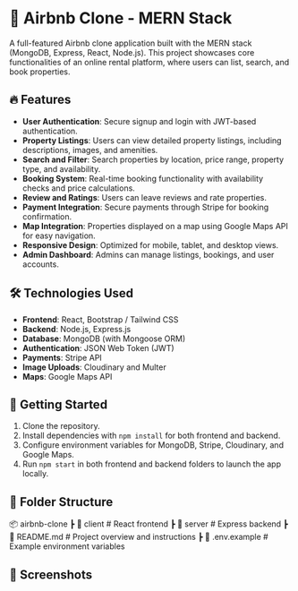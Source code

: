 # 🏡 Airbnb Clone - MERN Stack

A full-featured Airbnb clone application built with the MERN stack (MongoDB, Express, React, Node.js). This project showcases core functionalities of an online rental platform, where users can list, search, and book properties.

## 🔥 Features
- **User Authentication**: Secure signup and login with JWT-based authentication.
- **Property Listings**: Users can view detailed property listings, including descriptions, images, and amenities.
- **Search and Filter**: Search properties by location, price range, property type, and availability.
- **Booking System**: Real-time booking functionality with availability checks and price calculations.
- **Review and Ratings**: Users can leave reviews and rate properties.
- **Payment Integration**: Secure payments through Stripe for booking confirmation.
- **Map Integration**: Properties displayed on a map using Google Maps API for easy navigation.
- **Responsive Design**: Optimized for mobile, tablet, and desktop views.
- **Admin Dashboard**: Admins can manage listings, bookings, and user accounts.

## 🛠️ Technologies Used
- **Frontend**: React, Bootstrap / Tailwind CSS
- **Backend**: Node.js, Express.js
- **Database**: MongoDB (with Mongoose ORM)
- **Authentication**: JSON Web Token (JWT)
- **Payments**: Stripe API
- **Image Uploads**: Cloudinary and Multer
- **Maps**: Google Maps API

## 🚀 Getting Started
1. Clone the repository.
2. Install dependencies with `npm install` for both frontend and backend.
3. Configure environment variables for MongoDB, Stripe, Cloudinary, and Google Maps.
4. Run `npm start` in both frontend and backend folders to launch the app locally.

## 📂 Folder Structure
📦 airbnb-clone ┣ 📂 client # React frontend ┣ 📂 server # Express backend ┣ 📜 README.md # Project overview and instructions ┣ 📜 .env.example # Example environment variables

## 📸 Screenshots




